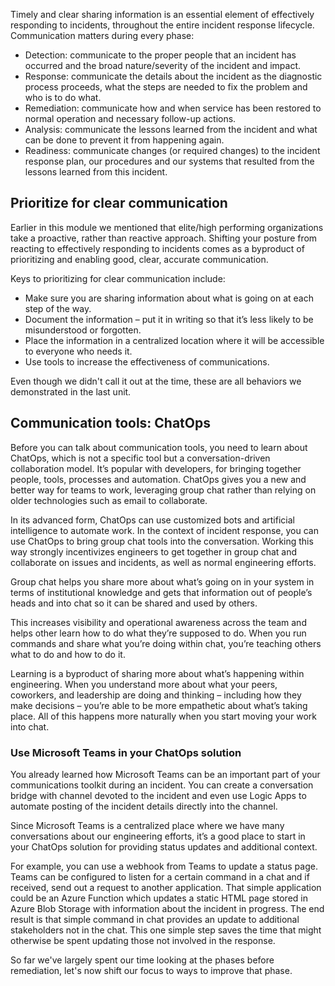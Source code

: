 Timely and clear sharing information is an essential element of effectively
responding to incidents, throughout the entire incident response lifecycle.
Communication matters during every phase:

-   Detection: communicate to the proper people that an incident has
    occurred and the broad nature/severity of the incident and impact.
-   Response: communicate the details about the incident as the diagnostic
    process proceeds, what the steps are needed to fix the problem and who
    is to do what.
-   Remediation: communicate how and when service has been restored to
    normal operation and necessary follow-up actions.
-   Analysis: communicate the lessons learned from the incident and what
    can be done to prevent it from happening again.
-   Readiness: communicate changes (or required changes) to the incident
    response plan, our procedures and our systems that resulted from the
    lessons learned from this incident.

## Prioritize for clear communication

Earlier in this module we mentioned that elite/high performing
organizations take a proactive, rather than reactive approach. Shifting
your posture from reacting to effectively responding to incidents comes as
a byproduct of prioritizing and enabling good, clear, accurate
communication.

Keys to prioritizing for clear communication include:

-   Make sure you are sharing information about what is going on at each
    step of the way.
-   Document the information – put it in writing so that it’s less likely
    to be misunderstood or forgotten.
-   Place the information in a centralized location where it will be
    accessible to everyone who needs it.
-   Use tools to increase the effectiveness of communications.

Even though we didn't call it out at the time, these are all behaviors we
demonstrated in the last unit.

## Communication tools: ChatOps

Before you can talk about communication tools, you need to learn about
ChatOps, which is not a specific tool but a conversation-driven
collaboration model. It’s popular with developers, for bringing together
people, tools, processes and automation. ChatOps gives you a new and better
way for teams to work, leveraging group chat rather than relying on older
technologies such as email to collaborate.

In its advanced form, ChatOps can use customized bots and artificial
intelligence to automate work. In the context of incident response, you can
use ChatOps to bring group chat tools into the conversation. Working this
way strongly incentivizes engineers to get together in group chat and
collaborate on issues and incidents, as well as normal engineering efforts.

Group chat helps you share more about what’s going on in your system in
terms of institutional knowledge and gets that information out of people’s
heads and into chat so it can be shared and used by others.

This increases visibility and operational awareness across the team and
helps other learn how to do what they’re supposed to do. When you run
commands and share what you’re doing within chat, you’re teaching others
what to do and how to do it.

Learning is a byproduct of sharing more about what’s happening within
engineering. When you understand more about what your peers, coworkers, and
leadership are doing and thinking – including how they make decisions –
you’re able to be more empathetic about what’s taking place. All of this
happens more naturally when you start moving your work into chat.

### Use Microsoft Teams in your ChatOps solution

You already learned how Microsoft Teams can be an important part of your
communications toolkit during an incident. You can create a conversation
bridge with channel devoted to the incident and even use Logic Apps to
automate posting of the incident details directly into the channel.

Since Microsoft Teams is a centralized place where we have many
conversations about our engineering efforts, it’s a good place to start in
your ChatOps solution for providing status updates and additional context.

For example, you can use a webhook from Teams to update a status page.
Teams can be configured to listen for a certain command in a chat and if
received, send out a request to another application. That simple
application could be an Azure Function which updates a static HTML page
stored in Azure Blob Storage with information about the incident in
progress. The end result is that simple command in chat provides an update
to additional stakeholders not in the chat. This one simple step saves the
time that might otherwise be spent updating those not involved in the
response.

So far we've largely spent our time looking at the phases before
remediation, let's now shift our focus to ways to improve that phase.

